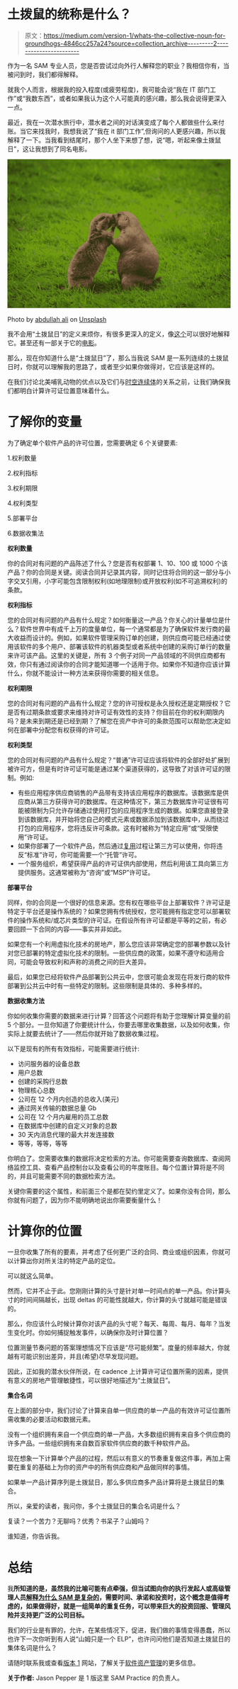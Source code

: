 # 土拨鼠的统称是什么？

> 原文：<https://medium.com/version-1/whats-the-collective-noun-for-groundhogs-4846cc257a24?source=collection_archive---------2----------------------->

作为一名 SAM 专业人员，您是否尝试过向外行人解释您的职业？我相信你有，当被问到时，我们都得解释。

就我个人而言，根据我的投入程度(或疲劳程度)，我可能会说“我在 IT 部门工作”或“我数东西”，或者如果我认为这个人可能真的感兴趣，那么我会说得更深入一点。

最近，我在一次潜水旅行中，潜水者之间的对话演变成了每个人都做些什么来付账。当它来找我时，我想我说了“我在 it 部门工作”,但询问的人更感兴趣，所以我解释了一下。当我看到结尾时，那个人坐下来想了想，说“嗯，听起来像土拨鼠日”，这让我想到了同名电影。

![](img/f15be5b8d657297f47496ba91bc41d15.png)

Photo by [abdullah ali](https://unsplash.com/@adbullahx?utm_source=medium&utm_medium=referral) on [Unsplash](https://unsplash.com?utm_source=medium&utm_medium=referral)

我不会用“土拨鼠日”的定义来烦你，有很多更深入的定义，像[这个](https://en.wikipedia.org/wiki/Groundhog_Day)可以很好地解释它。甚至还有一部关于它的[电影](https://en.wikipedia.org/wiki/Groundhog_Day_)。

那么，现在你知道什么是“土拨鼠日”了，那么当我说 SAM 是一系列连续的土拨鼠日时，你就可以理解我的思路了，或者至少如果你做得对，它应该是这样的。

在我们讨论北美哺乳动物的优点以及它们与[时空连续体](https://en.wikipedia.org/wiki/Spacetime)的关系之前，让我们确保我们都明白计算许可证位置意味着什么。

# **了解你的变量**

为了确定单个软件产品的许可位置，您需要确定 6 个关键要素:

1.权利数量

2.权利指标

3.权利期限

4.权利类型

5.部署平台

6.数据收集法

**权利数量**

你的合同对有问题的产品陈述了什么？您是否有权部署 1、10、100 或 1000 个该产品？你的合同是关键。阅读合同并记录其内容，同时记住将合同的这一部分与小字交叉引用，小字可能包含限制权利(如地理限制)或开放权利(如不可追溯权利)的条款。

**权利指标**

您的合同对有问题的产品有什么规定？如何衡量这一产品？你关心的计量单位是什么？软件世界中有成千上万的度量单位，每一个通常都是为了确保软件发行商的最大收益而设计的。例如，如果软件管理采购订单的创建，则供应商可能已经通过使用该软件的多个用户、部署该软件的机器类型或者系统中创建的采购订单行的数量来许可该产品。这里的关键是，所有 3 个例子对同一产品领域的不同供应商都有效，你只有通过阅读你的合同才能知道哪一个适用于你。如果你不知道你应该计算什么，你就不能设计一种方法来获得你需要的相关信息。

**权利期限**

您的合同对有问题的产品有什么规定？您的许可授权是永久授权还是定期授权？它是否有过期条款或要求来维持对许可证有效性的支持？你目前在你的权利期限内吗？是未来到期还是已经到期？了解您在资产中许可的条款范围可以帮助您决定如何在部署中分配您有权获得的许可证。

**权利类型**

您的合同对有问题的产品有什么规定？“普通”许可证应该将软件的全部好处扩展到被许可方，但是有时许可证可能是通过某个渠道获得的，这导致了对该许可证的限制。例如:

*   有些应用程序供应商销售的产品带有支持该应用程序的数据库。该数据库是供应商从第三方获得许可的数据库。在这种情况下，第三方数据库许可证很有可能被限制为只允许存储通过使用打包的应用程序生成的数据。如果您直接登录到该数据库，并开始将您自己的模式元素或数据添加到该数据库中，从而绕过打包的应用程序，您将违反许可条款。这有时被称为“特定应用”或“受限使用”许可证。
*   如果你部署了一个软件产品，然后通过[复用](https://en.wikipedia.org/wiki/Multiplexing)过程让第三方可以使用，你将违反“标准”许可，你可能需要一个“托管”许可。
*   一个服务组织，希望获得产品的许可证供内部使用，然后利用该工具向第三方提供服务。这通常被称为“咨询”或“MSP”许可证。

**部署平台**

同样，你的合同是一个很好的信息来源。您有权在哪些平台上部署软件？许可证是特定于平台还是操作系统的？如果您拥有传统授权，您可能拥有指定您可以部署软件的操作系统和/或芯片类型的许可证。在假设所有许可证都是平等的之前，有必要回顾一下合同的内容——事实并非如此。

如果您有一个利用虚拟化技术的房地产，那么您应该非常确定您的部署参数以及针对您已部署的特定虚拟化技术的限制。一些供应商的政策，如果不遵守和适用合同，可能会导致权利和声称的消费之间的巨大差异。

最后，如果您已经将软件产品部署到公共云中，您很可能会发现在将发行商的软件部署到公共云中时有一些特定的限制。这些限制是具体的、多种多样的。

**数据收集方法**

你如何收集你需要的数据来进行计算？回答这个问题将有助于您理解计算变量的前 5 个部分。一旦你知道了你要统计什么，你要去哪里收集数据，以及如何收集，你实际上就要去统计了——然后你就开始了数据收集过程。

以下是现有的所有有效指标，可能需要进行统计:

*   访问服务器的设备总数
*   用户总数
*   创建的采购行总数
*   物理核心总数
*   公司在 12 个月内创造的总收入(美元)
*   通过网关传输的数据总量 Gb
*   公司在 12 个月内雇用的员工总数
*   在数据库中创建的自定义对象的总数
*   30 天内消息代理的最大并发连接数
*   等等，等等，等等

你明白了。您需要收集的数据将决定检索的方法。你可能需要查询数据库、查阅网络监控工具、查看产品控制台以及查看公司的年度账目。每个位置计算将是不同的，并且可能需要不同的数据检索方法。

关键你需要的这个属性，和前面三个是都在契约里定义了。如果你没有合同，那么你就有问题了，因为你不能明确地说出你需要衡量什么！

# **计算你的位置**

一旦你收集了所有的要素，并考虑了任何更广泛的合同、商业或组织因素，你就可以计算出你对所关注的特定产品的定位。

可以就这么简单。

然而，它并不止于此。您刚刚计算的头寸是针对单一时间点的单一产品。你计算头寸的时间间隔越长，出现 deltas 的可能性就越大，你计算的头寸就越可能是错误的。

那么，你应该什么时候计算你对该产品的头寸呢？每天、每周、每月、每年？当发生变化时。你如何捕捉触发事件，以确保你及时计算位置？

位置测量节奏问题的答案理想情况下应该是“尽可能频繁”。度量的频率越大，你就越有可能识别出差异，并且(希望)尽早发现问题。

因此，正如我的潜水伙伴所说，在 cadence 上计算许可证位置所需的因素，提供有意义的房地产管理敏捷性，可以很好地描述为“土拨鼠日”。

**集合名词**

在上面的部分中，我们讨论了计算来自单一供应商的单一产品的有效许可证位置所需收集的必要活动和数据元素。

没有一个组织拥有来自一个供应商的单一产品，大多数组织拥有来自多个供应商的许多产品。一些组织拥有来自数百家软件供应商的数千种软件产品。

现在想象一下计算单个产品的过程，然后以有意义的节奏重复做这件事，再加上需要在重复的基础上为你的资产中的所有供应商和产品做同样的事情。

如果单一产品计算序列是土拨鼠日，那么多供应商多产品计算将是土拨鼠日的集合。

所以，亲爱的读者，我问你，多个土拨鼠日的集合名词是什么？

复读？一个苦力？无聊吗？优秀？书呆子？山姆吗？

谁知道，你告诉我。

# **总结**

我**所知道的是，虽然我的比喻可能有点牵强，但当试图向你的执行发起人或高级管理人员[解释为什么 SAM 是复杂的](https://www.youtube.com/watch?v=CLYx-GofbeY&list=PLN6SZhPEGRQ207PoN8QpevzpVs9XKm6xd&index=6&t=2s)，需要时间、承诺和投资时，这个概念是值得考虑的，如果做得好，就是一组简单的重复任务，可以带来巨大的投资回报、管理风险并支持更广泛的公司目标。**

我们的行业是有罪的，允许，在某些情况下，促进，我们做的事情变得愚蠢，所以也许下一次你听到有人说“山姆只是一个 ELP”，也许问问他们是否知道土拨鼠日的集体名词是什么？

请随时联系我或查看[版本 1](https://www.version1.com/) 网站，了解关于[软件资产管理](https://www.version1.com/it-service/software-asset-management/)的更多信息。

**关于作者:** Jason Pepper 是 1 版这里 SAM Practice 的负责人。